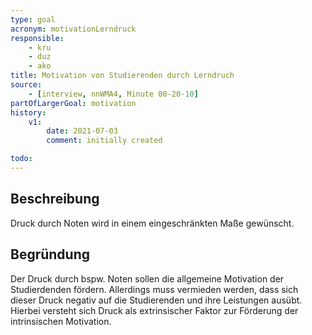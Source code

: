 ```yaml
---
type: goal
acronym: motivationLerndruck
responsible: 
    - kru
    - duz
    - ako
title: Motivation von Studierenden durch Lerndruch
source:
    - [interview, nnWMA4, Minute 00-20-10]
partOfLargerGoal: motivation
history:
    v1:
        date: 2021-07-03
        comment: initially created

todo: 
---
```


## Beschreibung

Druck durch Noten wird in einem eingeschränkten Maße gewünscht.

## Begründung

Der Druck durch bspw. Noten sollen die allgemeine Motivation der Studierdenden fördern. Allerdings muss vermieden werden, dass sich dieser Druck negativ auf die Studierenden und ihre Leistungen ausübt. Hierbei versteht sich Druck als extrinsischer Faktor zur Förderung der intrinsischen Motivation.

